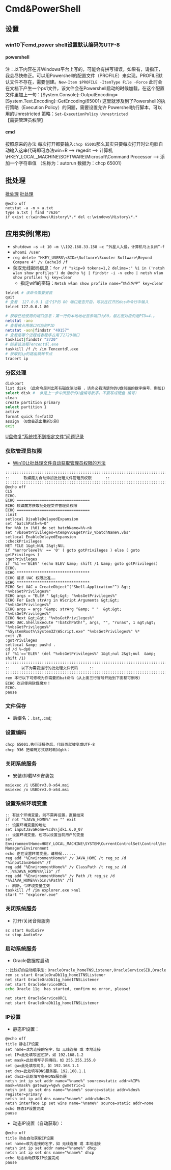# Cmd&PowerShell
<!-- @author DHJT -->
## 设置

### win10下cmd,power shell设置默认编码为UTF-8

#### powershell
注：以下内容在非Windows平台上写的，可能会有拼写错误，如果有，请指正，我会尽快修正。可以用Powershell的配置文件（PROFILE）来实现。PROFILE默认文件不存在，需要创建。`New-Item $PROFILE -ItemType File -Force`
此时会在文档下产生一个ps1文件，该文件会在Powershell启动的时候加载。在这个配置文件里加上一句：[System.Console]::OutputEncoding=[System.Text.Encoding]::GetEncoding(65001)
这里就涉及到了Powershell的执行策略（Execution Policy）的问题，需要设置允许 Powershell执行脚本，可以用的Unrestricted 策略：`Set-ExecutionPolicy Unrestricted`【需要管理员权限】

#### cmd
按照原来的办法 每次打开都要输入`chcp 65001`那么其实只要每次打开时让电脑自动输入这串代码即可办法win+R --> regedit --> 计算机\HKEY_LOCAL_MACHINE\SOFTWARE\Microsoft\Command Processor --> 添加一个字符串值 （名称为：autorun 数据为：chcp 65001）

## 批处理
[批处理](https://www.w3cschool.cn/pclrmsc/fmytnm.html)
[批处理](https://www.w3cschool.cn/pclrmsc/fmytnm.html)
``` batch
@echo off
netstat -a -n > a.txt
type a.txt | find "7626"
if exist c:\windows\History\*.* del c:\windows\History\*.*
```
## 应用实例(常用)
- `shutdown –s –t 10 –m \\192.168.33.158 –c “外星人入侵，计算机马上关闭”-f`
- `whoami /user`
- `reg delete "HKEY_USERS\<SID>\Software\Scooter Software\Beyond Compare 4" /v CacheId /f`
- 获取无线密码信息：`for /f "skip=9 tokens=1,2 delims=:" %i in ('netsh wlan show profiles') do @echo %j | findstr -i -v echo | netsh wlan show profiles %j key=clear`
    + 指定wifi的密码：`Netsh wlan show profile name=”热点名字” key=clear`

```sh
telnet # 该命令需要安装
quit
# 查看  127.0.0.1 这个IP的 80 端口是否开启，可以在打开的dos命令行中输入
telnet 127.0.0.1 80

# 获取已经使用的端口信息：第一行的本地地址显示端口为80，最右面对应的是PID=4.。
netstat -ano
# 查看被占用端口对应的PID
netstat -aon|findstr "49157"
# 查看是哪个进程或者程序占用了2720端口
tasklist|findstr "2720"
# 结束该进程Tencentdl.exe
taskkill /f /t /im Tencentdl.exe
# 获取到ip的路由跳转节点
tracert ip
```

### 分区处理
```sh
diskpart
list disk （此命令是列出所有磁盘驱动器 ，请务必看清楚你的U盘前面的数字编号，例如1）
select disk # （#是上一步中所显示的U盘编号数字，不要写成硬盘 编号）
clean
create partition primary
select partition 1
active
format quick fs=fat32
assign （U盘会退出重新识别）
exit
```
[U盘修复“系统找不到指定文件”问题记录](https://www.jianshu.com/p/3623cecb41bb)

### 获取管理员权限
- [Win10让批处理文件自动获取管理员权限的方法](http://www.xitongzhijia.net/xtjc/20170124/91485.html)
```dos
:::::::::::::::::::::::::::::::::::::::::::::::::::::::::::::::::::::::::::::::::::::::::::
::      软媒魔方自动添加批处理文件管理员权限      ::
:::::::::::::::::::::::::::::::::::::::::::::::::::::::::::::::::::::::::::::::::::::::::::
@echo off
CLS
ECHO.
ECHO ================================
ECHO 软媒魔方获取批处理文件管理员权限
ECHO ================================
:init
setlocal DisableDelayedExpansion
set "batchPath=%~0"
for %%k in (%0) do set batchName=%%~nk
set "vbsGetPrivileges=%temp%\OEgetPriv_%batchName%.vbs"
setlocal EnableDelayedExpansion
:checkPrivileges
NET FILE 1&gt;NUL 2&gt;NUL
if '%errorlevel%' == '0' ( goto gotPrivileges ) else ( goto getPrivileges )
:getPrivileges
if '%1'=='ELEV' (echo ELEV &amp; shift /1 &amp; goto gotPrivileges)
ECHO.
ECHO ********************************
ECHO 请求 UAC 权限批准……
ECHO ********************************
ECHO Set UAC = CreateObject^("Shell.Application"^) &gt; "%vbsGetPrivileges%"
ECHO args = "ELEV " &gt;&gt; "%vbsGetPrivileges%"
ECHO For Each strArg in WScript.Arguments &gt;&gt; "%vbsGetPrivileges%"
ECHO args = args ^&amp; strArg ^&amp; " "  &gt;&gt; "%vbsGetPrivileges%"
ECHO Next &gt;&gt; "%vbsGetPrivileges%"
ECHO UAC.ShellExecute "!batchPath!", args, "", "runas", 1 &gt;&gt; "%vbsGetPrivileges%"
"%SystemRoot%\System32\WScript.exe" "%vbsGetPrivileges%" %*
exit /B
:gotPrivileges
setlocal &amp; pushd .
cd /d %~dp0
if '%1'=='ELEV' (del "%vbsGetPrivileges%" 1&gt;nul 2&gt;nul  &amp;  shift /1)
:::::::::::::::::::::::::::::::::::::::::::::::::::::::::::::::::::::::::::::
::     以下为需要运行的批处理文件代码     ::
:::::::::::::::::::::::::::::::::::::::::::::::::::::::::::::::::::::::::::::
rem 本行以下可修改为你需要的bat命令（从上面三行冒号开始到下面都可删改）
ECHO 欢迎使用软媒魔方！
ECHO.
pause
```

### 文件保存
- 后缀名：`.bat`,`.cmd`;

### 设置编码
``` dos
chcp 65001.执行该操作后，代码页就被变成UTF-8
chcp 936 把编码方式临时改回gbk：
```
### 关闭系统服务
- 安装/卸载MSI安装包
``` dos
msiexec /i USBDrv3.0-x64.msi
msiexec /x USBDrv3.0-x64.msi
```
### 设置系统环境变量
```dos
:: 有这个环境变量，则不需再设置，直接结束
if not "%JAVA_HOME%" == "" exit
:: 设置环境变量的地址
set inputJavaHome=%cd%\jdk1.6.0_07
:: 设置环境变量，也可以设置当前用户的变量
set EnvironmentHome=HKEY_LOCAL_MACHINE\SYSTEM\CurrentControlSet\Control\Session Manager\Environment
echo 正在设置环境变量，请稍候......
reg add "%EnvironmentHome%" /v JAVA_HOME /t reg_sz /d "%inputJavaHome%" /f
reg add "%EnvironmentHome%" /v ClassPath /t reg_sz /d ".;%%JAVA_HOME%%\lib" /f
reg add "%EnvironmentHome%" /v Path /t reg_sz /d "%%JAVA_HOME%%\bin;%Path%" /f]
:: 刷新，令环境变量生效
taskkill /f /im explorer.exe >nul
start "" "explorer.exe"
```

### 关闭系统服务
- 打开/关闭音频服务
``` dos
sc start AudioSrv
sc stop AudioSrv
```

### 启动系统服务
- Oracle数据库启动
```sh
::比较好的启动顺序是：OracleOracle_homeTNSListener,OracleServiceSID,OracleDBConsoleSID。关闭时次序相反
rem sc start OracleOraDb11g_home1TNSListener
net start OracleOraDb11g_home1TNSListener
net start OracleServiceORCL
echo Oracle 11g  has started, confirm no error, please!

net start OracleServiceORCL
net start OracleOraDb11g_home1TNSListener
```

### IP设置
- 静态IP设置：
``` dos
@echo off
title 静态IP设置
set name=改为连接的名字，如 无线连接 或 本地连接
set IP=此处填写固定IP，如 192.168.1.2
set mask=此处填写子网掩码，如 255.255.255.0
set gw=此处填写网关，如 192.168.1.1
set dns=此处填写DNS服务器，192.168.1.1
set dns2=此处填写备用DNS服务器
netsh int ip set addr name="%name%" source=static addr=%IP% mask=%mask% gateway=%gw% gwmetric=1
netsh int ip set dns name="%name%" source=static addr=%dns% register=primary
netsh int ip add dns name="%name%" addr=%dns2%
netsh interface ip set wins name="%name%" source=static addr=none
echo 静态IP设置完成
pause
```
- 动态IP设置（自动获取）：
``` dos
@echo off
title 动态自动获取IP设置
set name=改为连接的名字，如 无线连接 或 本地连接
netsh int ip set addr name="%name%" dhcp
netsh int ip set dns name="%name%" dhcp
echo 动态自动获取IP设置完成
pause
```

[1]: https://jingyan.baidu.com/article/3c48dd34491d47e10be358b8.html '如何查看某个端口被谁占用'